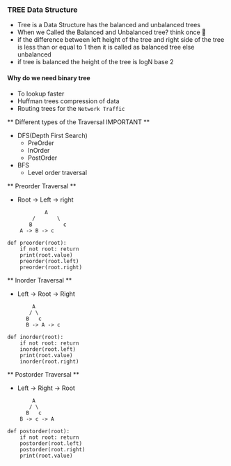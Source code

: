 ### TREE Data Structure

- Tree is a Data Structure has the balanced and unbalanced trees
- When we Called the Balanced and Unbalanced tree? think once 🤔
- if the difference between left height of the tree and right side of the tree is less than or equal to 1 then it is called as balanced tree else unbalanced
- if tree is balanced the height of the tree is logN base 2 
#### Why do we need binary tree
- To lookup faster
- Huffman trees compression of data
- Routing trees for the `Network Traffic`

** Different types of the Traversal IMPORTANT **
- DFS(Depth First Search)
    - PreOrder
    - InOrder
    - PostOrder
- BFS
    - Level order traversal

** Preorder Traversal **
- Root -> Left -> right

```
            A
        /       \
       B          c
    A -> B -> c
```

```
def preorder(root):
    if not root: return
    print(root.value)
    preorder(root.left)
    preorder(root.right)
```

** Inorder Traversal **
- Left -> Root -> Right
```
        A
       / \
      B   c
      B -> A -> c
```

```
def inorder(root):
    if not root: return
    inorder(root.left)
    print(root.value)
    inorder(root.right)
```


** Postorder Traversal **
- Left -> Right -> Root
```
        A
       / \
      B   c
    B -> c -> A
```

```
def postorder(root):
    if not root: return
    postorder(root.left)
    postorder(root.right)
    print(root.value)
```
